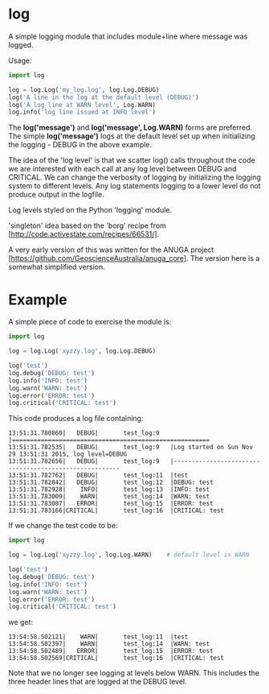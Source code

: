 # log
A simple logging module that includes module+line where message was logged.

Usage:

```python
import log

log = log.Log('my_log.log', log.Log.DEBUG)
log('A line in the log at the default level (DEBUG)')
log('A log line at WARN level', Log.WARN)
log.info('log line issued at INFO level')
```

The **log('message')** and **log('message', Log.WARN)** forms are preferred.
The simple **log('message')** logs at the default level set up when initializing
the logging - DEBUG in the above example.

The idea of the 'log level' is that we scatter log() calls throughout the code
we are interested with each call at any log level between DEBUG and CRITICAL.
We can change the verbosity of logging by initializing the logging system to
different levels.  Any log statements logging to a lower level do not produce
output in the logfile.

Log levels styled on the Python 'logging' module.

'singleton' idea based on the 'borg' recipe from
[http://code.activestate.com/recipes/66531/].

A very early version of this was written for the ANUGA project
[https://github.com/GeoscienceAustralia/anuga_core].  The version here is a
somewhat simplified version.

# Example

A simple piece of code to exercise the module is:
```python
import log

log = log.Log('xyzzy.log', log.Log.DEBUG)

log('test')
log.debug('DEBUG: test')
log.info('INFO: test')
log.warn('WARN: test')
log.error('ERROR: test')
log.critical('CRITICAL: test')
```

This code produces a log file containing:

```
13:51:31.780860|   DEBUG|       test_log:9   |=======================================================
13:51:31.782535|   DEBUG|       test_log:9   |Log started on Sun Nov 29 13:51:31 2015, log level=DEBUG
13:51:31.782656|   DEBUG|       test_log:9   |-------------------------------------------------------
13:51:31.782762|   DEBUG|       test_log:11  |test
13:51:31.782842|   DEBUG|       test_log:12  |DEBUG: test
13:51:31.782928|    INFO|       test_log:13  |INFO: test
13:51:31.783009|    WARN|       test_log:14  |WARN: test
13:51:31.783087|   ERROR|       test_log:15  |ERROR: test
13:51:31.783166|CRITICAL|       test_log:16  |CRITICAL: test
```

If we change the test code to be:

```python
import log

log = log.Log('xyzzy.log', log.Log.WARN)    # default level is WARN

log('test')
log.debug('DEBUG: test')
log.info('INFO: test')
log.warn('WARN: test')
log.error('ERROR: test')
log.critical('CRITICAL: test')
```

we get:

```
13:54:58.502121|    WARN|       test_log:11  |test
13:54:58.502397|    WARN|       test_log:14  |WARN: test
13:54:58.502489|   ERROR|       test_log:15  |ERROR: test
13:54:58.502569|CRITICAL|       test_log:16  |CRITICAL: test
```

Note that we no longer see logging at levels below WARN.  This includes the
three header lines that are logged at the DEBUG level.

